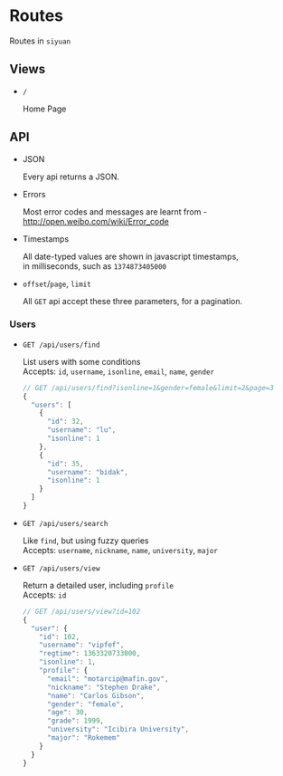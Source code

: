 # Routes

Routes in `siyuan`

## Views

- `/`

	Home Page

## API

- JSON

	Every api returns a JSON.

- Errors

	Most error codes and messages are learnt from -<br>
	<http://open.weibo.com/wiki/Error_code>

- Timestamps

	All date-typed values are shown in javascript timestamps,<br>
	in milliseconds, such as `1374873405000`

- `offset`/`page`, `limit`

	All `GET` api accept these three parameters, for a pagination.

### Users

- `GET /api/users/find`

	List users with some conditions<br>
	Accepts: `id`, `username`, `isonline`, `email`, `name`, `gender`
	```js
	// GET /api/users/find?isonline=1&gender=female&limit=2&page=3
	{
	  "users": [
		{
		  "id": 32,
		  "username": "lu",
		  "isonline": 1
		},
		{
		  "id": 35,
		  "username": "bidak",
		  "isonline": 1
		}
	  ]
	}
	```

- `GET /api/users/search`

	Like `find`, but using fuzzy queries<br>
	Accepts: `username`, `nickname`, `name`, `university`, `major`

- `GET /api/users/view`

	Return a detailed user, including `profile`<br>
	Accepts: `id`
	```js
	// GET /api/users/view?id=102
	{
      "user": {
        "id": 102,
        "username": "vipfef",
        "regtime": 1363320733000,
        "isonline": 1,
        "profile": {
          "email": "motarcip@mafin.gov",
          "nickname": "Stephen Drake",
          "name": "Carlos Gibson",
          "gender": "female",
          "age": 30,
          "grade": 1999,
          "university": "Icibira University",
          "major": "Rokemem"
        }
      }
    }
	```
